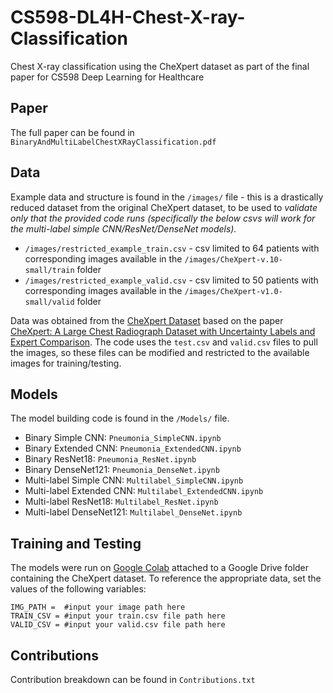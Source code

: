# CS598-DL4H-Chest-X-ray-Classification
Chest X-ray classification using the CheXpert dataset as part of the final paper for CS598 Deep Learning for Healthcare

## Paper
The full paper can be found in `BinaryAndMultiLabelChestXRayClassification.pdf`

## Data
Example data and structure is found in the `/images/` file - this is a drastically reduced dataset from the original CheXpert dataset, to be used to *validate only that the provided code runs (specifically the below csvs will work for the multi-label simple CNN/ResNet/DenseNet models).*
- `/images/restricted_example_train.csv` - csv limited to 64 patients with corresponding images available in the `/images/CheXpert-v.10-small/train` folder
- `/images/restricted_example_valid.csv` - csv limited to 50 patients with corresponding images available in the `/images/CheXpert-v1.0-small/valid` folder

Data was obtained from the [CheXpert Dataset](https://stanfordmlgroup.github.io/competitions/chexpert/) based on the paper [CheXpert: A Large Chest Radiograph Dataset with Uncertainty Labels and Expert Comparison](https://arxiv.org/abs/1901.07031). 
The code uses the `test.csv` and `valid.csv` files to pull the images, so these files can be modified and restricted to the available images for training/testing. 

## Models
The model building code is found in the `/Models/` file.

- Binary Simple CNN: `Pneumonia_SimpleCNN.ipynb`
- Binary Extended CNN: `Pneumonia_ExtendedCNN.ipynb`
- Binary ResNet18: `Pneumonia_ResNet.ipynb`
- Binary DenseNet121: `Pneumonia_DenseNet.ipynb`
- Multi-label Simple CNN: `Multilabel_SimpleCNN.ipynb`
- Multi-label Extended CNN: `Multilabel_ExtendedCNN.ipynb`
- Multi-label ResNet18: `Multilabel_ResNet.ipynb`
- Multi-label DenseNet121: `Multilabel_DenseNet.ipynb`

## Training and Testing
The models were run on [Google Colab](https://colab.research.google.com/) attached to a Google Drive folder containing the CheXpert dataset. 
To reference the appropriate data, set the values of the following variables:
```
IMG_PATH =  #input your image path here
TRAIN_CSV = #input your train.csv file path here
VALID_CSV = #input your valid.csv file path here
```

## Contributions
Contribution breakdown can be found in `Contributions.txt`
